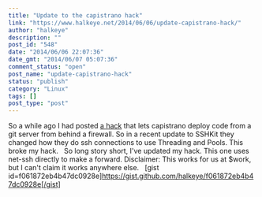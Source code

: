 ```yaml
---
title: "Update to the capistrano hack"
link: "https://www.halkeye.net/2014/06/06/update-capistrano-hack/"
author: "halkeye"
description: ""
post_id: "548"
date: "2014/06/06 22:07:36"
date_gmt: "2014/06/07 05:07:36"
comment_status: "open"
post_name: "update-capistrano-hack"
status: "publish"
category: "Linux"
tags: []
post_type: "post"
---
```


So a while ago I had posted [a hack](http://www.halkeye.net/2014/01/24/capistrano3-deploying-internal-git-server/) that lets capistrano deploy code from a git server from behind a firewall. So in a recent update to SSHKit they changed how they do ssh connections to use Threading and Pools. This broke my hack.   So long story short, I've updated my hack. This one uses net-ssh directly to make a forward. Disclaimer: This works for us at $work, but I can't claim it works anywhere else.   [gist id=f061872eb4b47dc0928e]https://gist.github.com/halkeye/f061872eb4b47dc0928e[/gist]